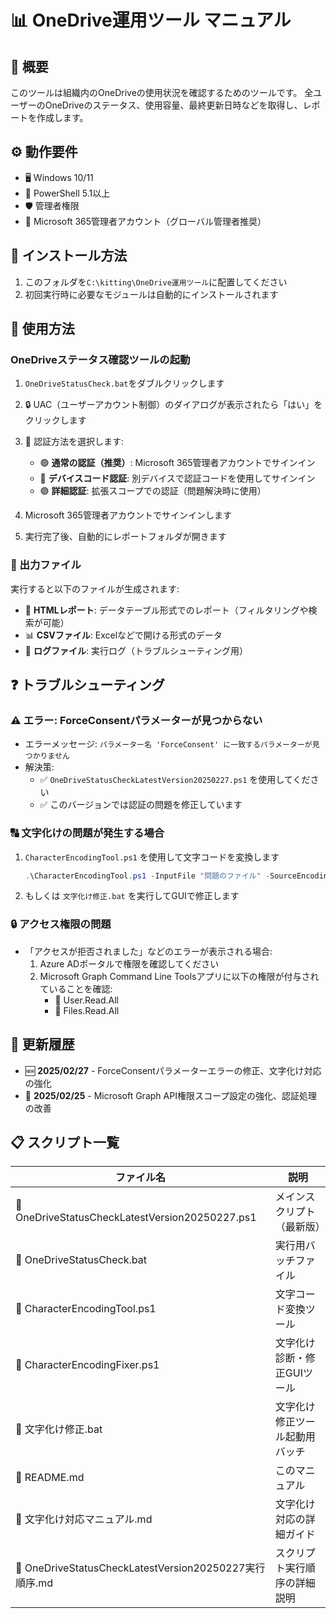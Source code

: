 # 📊 OneDrive運用ツール マニュアル

## 🌟 概要
このツールは組織内のOneDriveの使用状況を確認するためのツールです。
全ユーザーのOneDriveのステータス、使用容量、最終更新日時などを取得し、レポートを作成します。

## ⚙️ 動作要件
- 🖥️ Windows 10/11
- 🔷 PowerShell 5.1以上
- 🛡️ 管理者権限
- 👤 Microsoft 365管理者アカウント（グローバル管理者推奨）

## 🚀 インストール方法
1. このフォルダを`C:\kitting\OneDrive運用ツール`に配置してください
2. 初回実行時に必要なモジュールは自動的にインストールされます

## 📝 使用方法

### OneDriveステータス確認ツールの起動
1. `OneDriveStatusCheck.bat`をダブルクリックします
2. 🔒 UAC（ユーザーアカウント制御）のダイアログが表示されたら「はい」をクリックします
3. 🔑 認証方法を選択します:
   - 🟢 **通常の認証（推奨）**: Microsoft 365管理者アカウントでサインイン
   - 🔵 **デバイスコード認証**: 別デバイスで認証コードを使用してサインイン
   - 🟣 **詳細認証**: 拡張スコープでの認証（問題解決時に使用）

4. Microsoft 365管理者アカウントでサインインします
5. 実行完了後、自動的にレポートフォルダが開きます

### 📁 出力ファイル
実行すると以下のファイルが生成されます:
- 📰 **HTMLレポート**: データテーブル形式でのレポート（フィルタリングや検索が可能）
- 📊 **CSVファイル**: Excelなどで開ける形式のデータ
- 📝 **ログファイル**: 実行ログ（トラブルシューティング用）

## ❓ トラブルシューティング

### ⚠️ エラー: ForceConsentパラメーターが見つからない
- エラーメッセージ: `パラメーター名 'ForceConsent' に一致するパラメーターが見つかりません`
- 解決策:
  - ✅ `OneDriveStatusCheckLatestVersion20250227.ps1` を使用してください
  - ✅ このバージョンでは認証の問題を修正しています

### 🔠 文字化けの問題が発生する場合
1. `CharacterEncodingTool.ps1` を使用して文字コードを変換します
   ```powershell
   .\CharacterEncodingTool.ps1 -InputFile "問題のファイル" -SourceEncoding "shift-jis" -TargetEncoding "utf-8"
   ```
2. もしくは `文字化け修正.bat` を実行してGUIで修正します

### 🔒 アクセス権限の問題
- 「アクセスが拒否されました」などのエラーが表示される場合:
  1. Azure ADポータルで権限を確認してください
  2. Microsoft Graph Command Line Toolsアプリに以下の権限が付与されていることを確認:
     - 📖 User.Read.All
     - 📂 Files.Read.All

## 📆 更新履歴
- 🆕 **2025/02/27** - ForceConsentパラメーターエラーの修正、文字化け対応の強化
- 🔄 **2025/02/25** - Microsoft Graph API権限スコープ設定の強化、認証処理の改善

## 📋 スクリプト一覧
| ファイル名 | 説明 |
|------------|------|
| 📜 OneDriveStatusCheckLatestVersion20250227.ps1 | メインスクリプト（最新版） |
| 📜 OneDriveStatusCheck.bat | 実行用バッチファイル |
| 📜 CharacterEncodingTool.ps1 | 文字コード変換ツール |
| 📜 CharacterEncodingFixer.ps1 | 文字化け診断・修正GUIツール |
| 📜 文字化け修正.bat | 文字化け修正ツール起動用バッチ |
| 📄 README.md | このマニュアル |
| 📄 文字化け対応マニュアル.md | 文字化け対応の詳細ガイド |
| 📄 OneDriveStatusCheckLatestVersion20250227実行順序.md | スクリプト実行順序の詳細説明 |